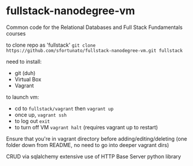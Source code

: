fullstack-nanodegree-vm
=============

Common code for the Relational Databases and Full Stack Fundamentals courses

to clone repo as 'fullstack'
`git clone https://github.com/sfortunato/fullstack-nanodegree-vm.git fullstack`

need to install:
- git (duh)
- Virtual Box
- Vagrant

to launch vm:
- cd to `fullstack/vagrant` then `vagrant up`
- once up, `vagrant ssh`
- to log out `exit`
- to turn off VM `vagrant halt` (requires vagrant up to restart)

Ensure that you're in vagrant directory before adding/editing/deleting (one folder down from README, no need to go into deeper vagrant dirs)

CRUD via sqlalchemy
extensive use of HTTP Base Server python library 